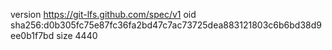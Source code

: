 version https://git-lfs.github.com/spec/v1
oid sha256:d0b305fc75e87fc36fa2bd47c7ac73725dea883121803c6b6bd38d9ee0b1f7bd
size 4440
